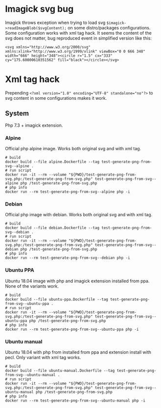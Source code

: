 # Imagick svg bug
Imagick throws exception when trying to load svg `$imagick->readImageBlob($svgContent);` on some distro/packages configurations. Some configuration works with 
xml tag hack. It seems the content of the svg does not matter, bug reproduced event in simplified version like this:
```
<svg xmlns="http://www.w3.org/2000/svg" xmlns:xlink="http://www.w3.org/1999/xlink" viewBox="0 0 666 348" width="666" height="348"><circle r="1.5" cx="333" cy="175.60000610351562" fill="black"></circle></svg>
```

# Xml tag hack
Prepending `<?xml version="1.0" encoding="UTF-8" standalone="no"?>` to svg content in some configurations makes it work.

## System
Php 7.3 + imagick extension.

### Alpine
Official php alpine image. Works both original svg and with xml tag.

```shell
# build
docker build --file alpine.Dockerfile --tag test-generate-png-from-svg--alpine .
# run script
docker run -it --rm --volume "${PWD}/test-generate-png-from-svg.php:/test-generate-png-from-svg.php" test-generate-png-from-svg--alpine php /test-generate-png-from-svg.php
# php info
docker run --rm test-generate-png-from-svg--alpine php -i
```

### Debian
Official php image with debian. Works both original svg and with xml tag.

```shell
# build
docker build --file debian.Dockerfile --tag test-generate-png-from-svg--debian .
# run script
docker run -it --rm --volume "${PWD}/test-generate-png-from-svg.php:/test-generate-png-from-svg.php" test-generate-png-from-svg--debian php /test-generate-png-from-svg.php
# php info
docker run --rm test-generate-png-from-svg--debian php -i
```

### Ubuntu PPA
Ubuntu 18.04 image with php and imagick extension installed from ppa. None of the variants work.

```shell
# build
docker build --file ubuntu-ppa.Dockerfile --tag test-generate-png-from-svg--ubuntu-ppa .
# run script
docker run -it --rm --volume "${PWD}/test-generate-png-from-svg.php:/test-generate-png-from-svg.php" test-generate-png-from-svg--ubuntu-ppa php /test-generate-png-from-svg.php
# php info
docker run --rm test-generate-png-from-svg--ubuntu-ppa php -i
```

### Ubuntu manual
Ubuntu 18.04 with php from installed from ppa and extension install with pecl. Only variant with xml tag works.

```shell
# build
docker build --file ubuntu-manual.Dockerfile --tag test-generate-png-from-svg--ubuntu-manual .
# run script
docker run -it --rm --volume "${PWD}/test-generate-png-from-svg.php:/test-generate-png-from-svg.php" test-generate-png-from-svg--ubuntu-manual php /test-generate-png-from-svg.php
# php info
docker run --rm test-generate-png-from-svg--ubuntu-manual php -i
```
